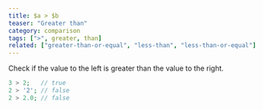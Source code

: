 ```yaml
---
title: $a > $b
teaser: "Greater than"
category: comparison
tags: [">", greater, than]
related: ["greater-than-or-equal", "less-than", "less-than-or-equal"]
---
```


Check if the value to the left is greater than the value to the right.

```php
3 > 2;   // true
2 > '2'; // false
2 > 2.0; // false
```
